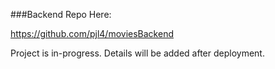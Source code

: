 ###Backend Repo Here:

https://github.com/pjl4/moviesBackend

Project is in-progress. Details will be added after deployment. 
